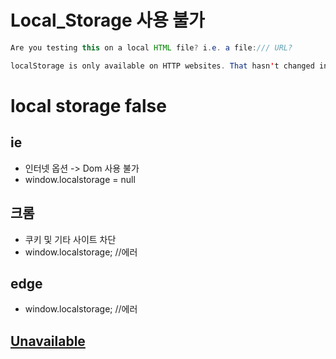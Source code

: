 # Local_Storage 사용 불가
```java
Are you testing this on a local HTML file? i.e. a file:/// URL?

localStorage is only available on HTTP websites. That hasn't changed in IE9 Dev Preview.
```


# local storage false
## ie
* 인터넷 옵션 -> Dom 사용 불가
* window.localstorage = null

## 크롬
* 쿠키 및 기타 사이트 차단
* window.localstorage; //에러


## edge
* window.localstorage; //에러


## [Unavailable](https://wiki.almworks.com/display/strcloud/Local+Storage+Unavailable)
